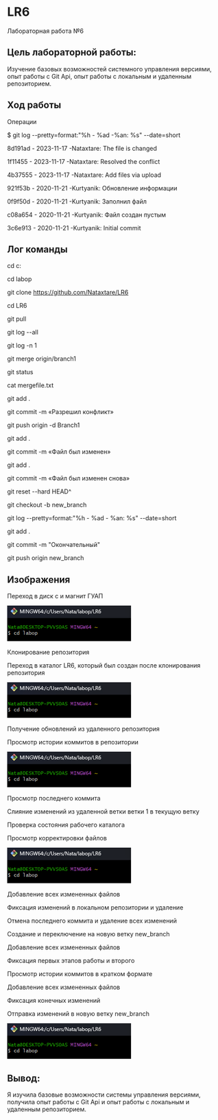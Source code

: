 # LR6
Лабораторная работа №6


## Цель лабораторной работы:
Изучение базовых возможностей системного управления версиями, опыт работы с Git Api, опыт работы с локальным и удаленным репозиторием.


## Ход работы

Операции


$ git log --pretty=format:"%h - %ad -%an: %s" --date=short

8d191ad - 2023-11-17 -Nataxtare: The file is changed

1f11455 - 2023-11-17 -Nataxtare: Resolved the conflict

4b37555 - 2023-11-17 -Nataxtare: Add files via upload

921f53b - 2020-11-21 -Kurtyanik: Обновление информации

0f9f50d - 2020-11-21 -Kurtyanik: Заполнил файл

c08a654 - 2020-11-21 -Kurtyanik: Файл создан пустым

3c6e913 - 2020-11-21 -Kurtyanik: Initial commit


## Лог команды

cd с:

cd labop

git clone https://github.com/Nataxtare/LR6

cd LR6

git pull

git log --all

git log -n 1

git merge origin/branch1

git status

cat mergefile.txt

git add .

git commit -m «Разрешил конфликт»

git push origin -d Branch1

git add .

git commit -m «Файл был изменен»

git add .

git commit -m «Файл был изменен снова»

git reset --hard HEAD^

git checkout -b new_branch

git log --pretty=format:"%h - %ad - %an: %s" --date=short

git add .

git commit -m "Окончательный"

git push origin new_branch


## Изображения


Переход в диск с и магнит ГУАП

![s1](https://github.com/Nataxtare/LR6/blob/master/imgs/1.png)

Клонирование репозитория

Переход в каталог LR6, который был создан после клонирования репозитория

![s2](https://github.com/Nataxtare/LR6/blob/master/imgs/1.png)

Получение обновлений из удаленного репозитория

Просмотр истории коммитов в репозитории

![s3](https://github.com/Nataxtare/LR6/blob/master/imgs/1.png)

Просмотр последнего коммита

Слияние изменений из удаленной ветки ветки 1 в текущую ветку

Проверка состояния рабочего каталога

Просмотр корректировки файлов

![s3](https://github.com/Nataxtare/LR6/blob/master/imgs/1.png)

Добавление всех измененных файлов

Фиксация изменений в локальном репозитории и удаление

Отмена последнего коммита и удаление всех изменений

Создание и переключение на новую ветку new_branch

Добавление всех измененных файлов

Фиксация первых этапов работы и второго

Просмотр истории коммитов в кратком формате

Добавление всех измененных файлов

Фиксация конечных изменений

Отправка изменений в новую ветку new_branch

![s3](https://github.com/Nataxtare/LR6/blob/master/imgs/1.png)


## Вывод:

Я изучила базовые возможности системы управления версиями, получила опыт работы с Git Api и опыт работы с локальным и удаленным репозиторием.



